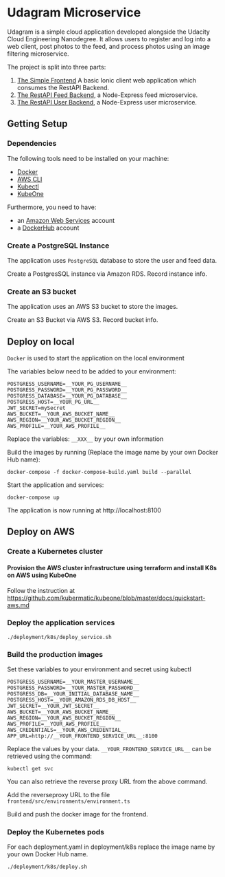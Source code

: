 # Udagram Microservice

Udagram is a simple cloud application developed alongside the Udacity Cloud Engineering Nanodegree. It allows users to register and log into a web client, post photos to the feed, and process photos using an image filtering microservice.

The project is split into three parts:
1. [The Simple Frontend](/frontend)
A basic Ionic client web application which consumes the RestAPI Backend. 
2. [The RestAPI Feed Backend](/feed), a Node-Express feed microservice.
3. [The RestAPI User Backend](/user), a Node-Express user microservice.

## Getting Setup

### Dependencies

The following tools need to be installed on your machine:

- [Docker](https://www.docker.com/products/docker-desktop)
- [AWS CLI](https://aws.amazon.com/cli/)
- [Kubectl](https://kubernetes.io/docs/tasks/tools/install-kubectl/)
- [KubeOne](https://github.com/kubermatic/kubeone)

Furthermore, you need to have:
- an [Amazon Web Services](https://console.aws.amazon.com) account
- a [DockerHub](https://hub.docker.com/) account


### Create a PostgreSQL Instance

The application uses `PostgreSQL` database to store the user and feed data.

Create a PostgresSQL instance via Amazon RDS. Record instance info. 

### Create an S3 bucket

The application uses an AWS S3 bucket to store the images. 

Create an S3 Bucket via AWS S3. Record bucket info.


## Deploy on local

`Docker` is used to start the application on the local environment

The variables below need to be added to your environment:

```
POSTGRESS_USERNAME=__YOUR_PG_USERNAME__
POSTGRESS_PASSWORD=__YOUR_PG_PASSWORD__
POSTGRESS_DATABASE=__YOUR_PG_DATABASE__
POSTGRESS_HOST=__YOUR_PG_URL__
JWT_SECRET=mySecret
AWS_BUCKET=__YOUR_AWS_BUCKET_NAME__
AWS_REGION=__YOUR_AWS_BUCKET_REGION__
AWS_PROFILE=__YOUR_AWS_PROFILE__
```

Replace the variables: `__XXX__` by your own information

Build the images by running (Replace the image name by your own Docker Hub name):

```
docker-compose -f docker-compose-build.yaml build --parallel
```

Start the application and services:

```
docker-compose up
```

The application is now running at http://localhost:8100

## Deploy on AWS

### Create a Kubernetes cluster

#### Provision the AWS cluster infrastructure using terraform and install K8s on AWS using KubeOne

Follow the instruction at https://github.com/kubermatic/kubeone/blob/master/docs/quickstart-aws.md

### Deploy the application services

```
./deployment/k8s/deploy_service.sh
```

### Build the production images

Set these variables to your environment and secret using kubectl 

```
POSTGRESS_USERNAME=__YOUR_MASTER_USERNAME__
POSTGRESS_PASSWORD=__YOUR_MASTER_PASSWORD__
POSTGRESS_DB=__YOUR_INITIAL_DATABASE_NAME__
POSTGRESS_HOST=__YOUR_AMAZON_RDS_DB_HOST__
JWT_SECRET=__YOUR_JWT_SECRET__
AWS_BUCKET=__YOUR_AWS_BUCKET_NAME__
AWS_REGION=__YOUR_AWS_BUCKET_REGION__
AWS_PROFILE=__YOUR_AWS_PROFILE__
AWS_CREDENTIALS=__YOUR_AWS_CREDENTIAL__
APP_URL=http://__YOUR_FRONTEND_SERVICE_URL__:8100
```

Replace the values by your data. `__YOUR_FRONTEND_SERVICE_URL__` can be retrieved using the command:

```
kubectl get svc
```

You can also retrieve the reverse proxy URL from the above command.

Add the reverseproxy URL to the file `frontend/src/environments/environment.ts`

Build and push the docker image for the frontend.

### Deploy the Kubernetes pods

For each deployment.yaml in deployment/k8s replace the image name by your own Docker Hub name. 

```
./deployment/k8s/deploy.sh
```

